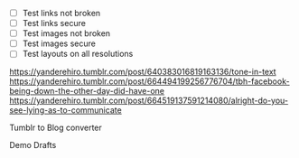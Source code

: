 - [ ] Test links not broken
- [ ] Test links secure
- [ ] Test images not broken
- [ ] Test images secure
- [ ] Test layouts on all resolutions

https://yanderehiro.tumblr.com/post/640383016819163136/tone-in-text
https://yanderehiro.tumblr.com/post/664494199256776704/tbh-facebook-being-down-the-other-day-did-have-one
https://yanderehiro.tumblr.com/post/664519137591214080/alright-do-you-see-lying-as-to-communicate

Tumblr to Blog converter

Demo Drafts